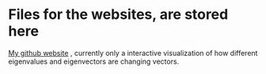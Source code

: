 
# Files for the websites, are stored here

[My github website](https://fredriknm.github.io/index.html) , currently only a interactive visualization of how different eigenvalues and eigenvectors are changing vectors.
